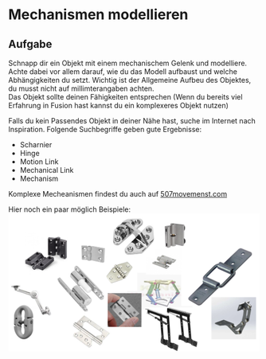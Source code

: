# Mechanismen modellieren 

## Aufgabe 

Schnapp dir ein Objekt mit einem mechanischem Gelenk und modelliere. 
Achte dabei vor allem darauf, wie du das Modell aufbaust und welche Abhängigkeiten du setzt. 
Wichtig ist der Allgemeine Aufbeu des Objektes, du musst nicht auf millimterangaben achten.  
Das Objekt sollte deinen Fähigkeiten entsprechen (Wenn du bereits viel Erfahrung in Fusion hast kannst du ein komplexeres Objekt nutzen)

Falls du kein Passendes Objekt in deiner Nähe hast, suche im Internet nach Inspiration. Folgende Suchbegriffe geben gute Ergebnisse: 
- Scharnier
- Hinge 
- Motion Link 
- Mechanical Link 
- Mechanism 

Komplexe Mecheanismen findest du auch auf [507movemenst.com](http://507movements.com/index10.html)

Hier noch ein paar möglich Beispiele: 
![mechanismen](hinges01.png)
